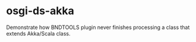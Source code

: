 # osgi-ds-akka

Demonstrate how BNDTOOLS plugin never finishes processing a class that extends Akka/Scala class. 